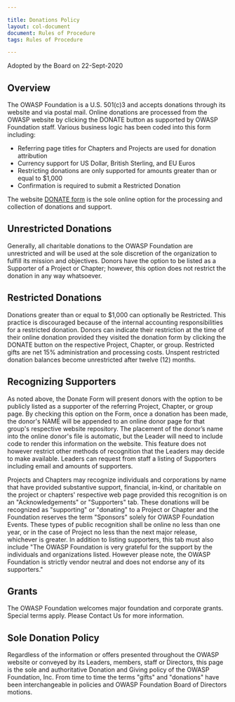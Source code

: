 ```yaml
---

title: Donations Policy
layout: col-document
document: Rules of Procedure
tags: Rules of Procedure

---
```

Adopted by the Board on 22-Sept-2020

## Overview

The OWASP Foundation is a U.S. 501(c)3 and accepts donations through its website and via postal mail. Online donations are processed from the OWASP website by clicking the DONATE button as supported by OWASP Foundation staff. Various business logic has been coded into this form including:

- Referring page titles for Chapters and Projects are used for donation attribution
- Currency support for US Dollar, British Sterling, and EU Euros
- Restricting donations are only supported for amounts greater than or equal to $1,000
- Confirmation is required to submit a Restricted Donation

The website [DONATE form](/donate) is the sole online option for the processing and collection of donations and support.

## Unrestricted Donations

Generally, all charitable donations to the OWASP Foundation are unrestricted and will be used at the sole discretion of the organization to fulfill its mission and objectives. Donors have the option to be listed as a Supporter of a Project or Chapter; however, this option does not restrict the donation in any way whatsoever.

## Restricted Donations

Donations greater than or equal to $1,000 can optionally be Restricted. This practice is discouraged because of the internal accounting responsibilities for a restricted donation. Donors can indicate their restriction at the time of their online donation provided they visited the donation form by clicking the DONATE button on the respective Project, Chapter, or group. Restricted gifts are net 15% administration and processing costs. Unspent restricted donation balances become unrestricted after twelve (12) months.

## Recognizing Supporters

As noted above, the Donate Form will present donors with the option to be publicly listed as a supporter of the referring Project, Chapter, or group page. By checking this option on the Form, once a donation has been made, the donor's NAME will be appended to an online donor page for that group's respective website repository. The placement of the donor’s name into the online donor's file is automatic, but the Leader will need to include code to render this information on the website. This feature does not however restrict other methods of recognition that the Leaders may decide to make available. Leaders can request from staff a listing of Supporters including email and amounts of supporters.

Projects and Chapters may recognize individuals and corporations by name that have provided substantive support, financial, in-kind, or charitable on the project or chapters' respective web page provided this recognition is on an "Acknowledgements" or "Supporters" tab. These donations will be recognized as "supporting" or "donating" to a Project or Chapter and the Foundation reserves the term "Sponsors" solely for OWASP Foundation Events. These types of public recognition shall be online no less than one year, or in the case of Project no less than the next major release, whichever is greater. In addition to listing supporters, this tab must also include "The OWASP Foundation is very grateful for the support by the individuals and organizations listed. However please note, the OWASP Foundation is strictly vendor neutral and does not endorse any of its supporters."

## Grants

The OWASP Foundation welcomes major foundation and corporate grants. Special terms apply. Please Contact Us for more information.

## Sole Donation Policy

Regardless of the information or offers presented throughout the OWASP website or conveyed by its Leaders, members, staff or Directors, this page is the sole and authoritative Donation and Giving policy of the OWASP Foundation, Inc. From time to time the terms "gifts" and "donations" have been interchangeable in policies and OWASP Foundation Board of Directors motions.
